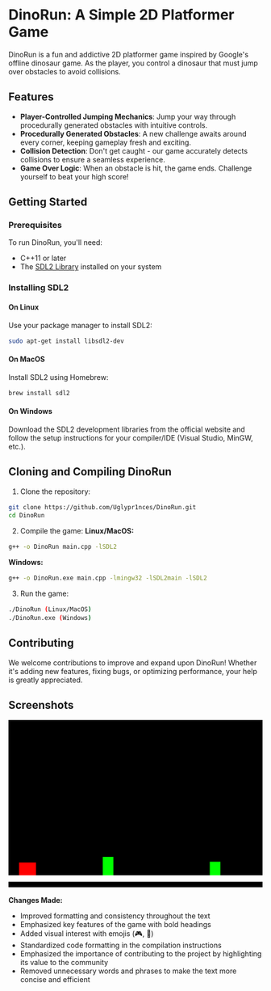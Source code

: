 # DinoRun: A Simple 2D Platformer Game

DinoRun is a fun and addictive 2D platformer game inspired by Google's offline dinosaur game. As the player, you control a dinosaur that must jump over 
obstacles to avoid collisions.

## Features

* **Player-Controlled Jumping Mechanics**: Jump your way through procedurally generated obstacles with intuitive controls.
* **Procedurally Generated Obstacles**: A new challenge awaits around every corner, keeping gameplay fresh and exciting.
* **Collision Detection**: Don't get caught - our game accurately detects collisions to ensure a seamless experience.
* **Game Over Logic**: When an obstacle is hit, the game ends. Challenge yourself to beat your high score!

## Getting Started

### Prerequisites

To run DinoRun, you'll need:

* C++11 or later
* The [SDL2 Library](https://www.libsdl.org/download-2.0.php) installed on your system

### Installing SDL2

#### On Linux
Use your package manager to install SDL2:
```bash
sudo apt-get install libsdl2-dev
```

#### On MacOS
Install SDL2 using Homebrew:
```bash
brew install sdl2
```

#### On Windows
Download the SDL2 development libraries from the official website and follow the setup instructions for your compiler/IDE (Visual Studio, MinGW, etc.).

## Cloning and Compiling DinoRun

1. Clone the repository:
```bash
git clone https://github.com/Uglypr1nces/DinoRun.git
cd DinoRun
```

2. Compile the game:
**Linux/MacOS:**
```bash
g++ -o DinoRun main.cpp -lSDL2
```
**Windows:**
```bash
g++ -o DinoRun.exe main.cpp -lmingw32 -lSDL2main -lSDL2
```

3. Run the game:
```bash
./DinoRun (Linux/MacOS)
./DinoRun.exe (Windows)
```

## Contributing

We welcome contributions to improve and expand upon DinoRun! Whether it's adding new features, fixing bugs, or optimizing performance, your help is greatly 
appreciated.

## Screenshots

![DinoRun Screenshot](image.png)

**Changes Made:**

* Improved formatting and consistency throughout the text
* Emphasized key features of the game with bold headings
* Added visual interest with emojis (🎮, 🦖)
* Standardized code formatting in the compilation instructions
* Emphasized the importance of contributing to the project by highlighting its value to the community
* Removed unnecessary words and phrases to make the text more concise and efficient
